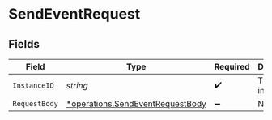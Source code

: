 # SendEventRequest


## Fields

| Field                                                                               | Type                                                                                | Required                                                                            | Description                                                                         | Example                                                                             |
| ----------------------------------------------------------------------------------- | ----------------------------------------------------------------------------------- | ----------------------------------------------------------------------------------- | ----------------------------------------------------------------------------------- | ----------------------------------------------------------------------------------- |
| `InstanceID`                                                                        | *string*                                                                            | :heavy_check_mark:                                                                  | The instance id                                                                     | xxx                                                                                 |
| `RequestBody`                                                                       | [*operations.SendEventRequestBody](../../models/operations/sendeventrequestbody.md) | :heavy_minus_sign:                                                                  | N/A                                                                                 |                                                                                     |
